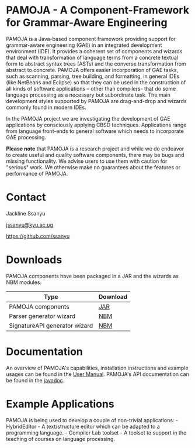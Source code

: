 # PAMOJA - A Component-Framework for Grammar-Aware Engineering
PAMOJA is a Java-based component framework providing support for grammar-aware engineering (GAE) in an integrated development environment (IDE). It provides a coherent set of components and wizards that deal with transformation of language terms from a concrete textual form to abstract syntax trees (ASTs) and the converse transformation from abstract to concrete. PAMOJA offers easier incorporation of GAE tasks, such as scanning, parsing, tree building, and formatting, in general IDEs (like NetBeans and Eclipse) so that they can be used in the construction of all kinds of software applications – other than compilers- that do some language processing as a necessary but subordinate task. The main development styles supported by PAMOJA are drag-and-drop and wizards commonly found in modern IDEs.

In the PAMOJA project we are investigating the development of GAE applications by consciously applying CBSD techniques. Applications range from language front-ends to general software which needs to incorporate GAE processing.

**Please note** that PAMOJA is a research project and while we do endeavor to create useful and quality software components, there may be bugs and missing functionality. We advise users to use them with caution for "serious" work. We otherwise make no guarantees about the features or performance of PAMOJA.

# Contact
Jackline Ssanyu

jssanyu@kyu.ac.ug 

https://github.com/ssanyu

# Downloads
PAMOJA components have been packaged in a JAR and the wizards as NBM modules.

| Type          | Download |
| ------------- | ------------- |
| PAMOJA components  | [JAR](https://github.com/ssanyu/PAMOJA/blob/master/installations/PAMOJAComponents.jar)  |
| Parser generator wizard       |[NBM](https://github.com/ssanyu/PAMOJA/blob/master/installations/org-parser-generatorWizard.nbm)|
| SignatureAPI generator wizard  | [NBM](https://github.com/ssanyu/PAMOJA/blob/master/installations/org-signatureAPI-generatorWizard.nbm) |

# Documentation
An overview of PAMOJA's capabilities, installation instructions and example usages can be found in the [User Manual](https://github.com/ssanyu/PAMOJA/blob/master/manuals/PAMOJA_end_user_manual.pdf). PAMOJA's API documentation can be found in the [javadoc](https://ssanyu.github.io/PAMOJA.github.io/).

# Example Applications
PAMOJA is being used to develop a couple of non-trivial applications:
     - HybridEditor - A text/structure editor which can be adapted to a programming language. 
     - Compiler Lab toolset - A toolset to support in the teaching of courses on language processing.


